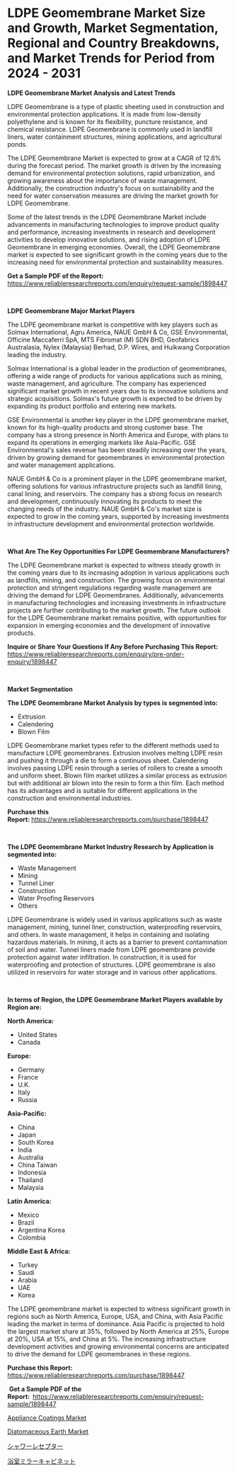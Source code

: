 <p><h1>LDPE Geomembrane Market Size and Growth, Market Segmentation, Regional and Country Breakdowns, and Market Trends for Period from 2024 -  2031</h1></p><p><strong>LDPE Geomembrane Market Analysis and Latest Trends</strong></p>
<p><p>LDPE Geomembrane is a type of plastic sheeting used in construction and environmental protection applications. It is made from low-density polyethylene and is known for its flexibility, puncture resistance, and chemical resistance. LDPE Geomembrane is commonly used in landfill liners, water containment structures, mining applications, and agricultural ponds.</p><p>The LDPE Geomembrane Market is expected to grow at a CAGR of 12.6% during the forecast period. The market growth is driven by the increasing demand for environmental protection solutions, rapid urbanization, and growing awareness about the importance of waste management. Additionally, the construction industry's focus on sustainability and the need for water conservation measures are driving the market growth for LDPE Geomembrane.</p><p>Some of the latest trends in the LDPE Geomembrane Market include advancements in manufacturing technologies to improve product quality and performance, increasing investments in research and development activities to develop innovative solutions, and rising adoption of LDPE Geomembrane in emerging economies. Overall, the LDPE Geomembrane market is expected to see significant growth in the coming years due to the increasing need for environmental protection and sustainability measures.</p></p>
<p><strong>Get a Sample PDF of the Report:&nbsp;</strong> <a href="https://www.reliableresearchreports.com/enquiry/request-sample/1898447">https://www.reliableresearchreports.com/enquiry/request-sample/1898447</a></p>
<p>&nbsp;</p>
<p><strong>LDPE Geomembrane Major Market Players</strong></p>
<p><p>The LDPE geomembrane market is competitive with key players such as Solmax International, Agru America, NAUE GmbH & Co, GSE Environmental, Officine Maccaferri SpA, MTS Fibromat (M) SDN BHD, Geofabrics Australasia, Nylex (Malaysia) Berhad, D.P. Wires, and Huikwang Corporation leading the industry. </p><p>Solmax International is a global leader in the production of geomembranes, offering a wide range of products for various applications such as mining, waste management, and agriculture. The company has experienced significant market growth in recent years due to its innovative solutions and strategic acquisitions. Solmax's future growth is expected to be driven by expanding its product portfolio and entering new markets.</p><p>GSE Environmental is another key player in the LDPE geomembrane market, known for its high-quality products and strong customer base. The company has a strong presence in North America and Europe, with plans to expand its operations in emerging markets like Asia-Pacific. GSE Environmental's sales revenue has been steadily increasing over the years, driven by growing demand for geomembranes in environmental protection and water management applications.</p><p>NAUE GmbH & Co is a prominent player in the LDPE geomembrane market, offering solutions for various infrastructure projects such as landfill lining, canal lining, and reservoirs. The company has a strong focus on research and development, continuously innovating its products to meet the changing needs of the industry. NAUE GmbH & Co's market size is expected to grow in the coming years, supported by increasing investments in infrastructure development and environmental protection worldwide.</p></p>
<p>&nbsp;</p>
<p><strong>What Are The Key Opportunities For LDPE Geomembrane Manufacturers?</strong></p>
<p><p>The LDPE Geomembrane market is expected to witness steady growth in the coming years due to its increasing adoption in various applications such as landfills, mining, and construction. The growing focus on environmental protection and stringent regulations regarding waste management are driving the demand for LDPE Geomembranes. Additionally, advancements in manufacturing technologies and increasing investments in infrastructure projects are further contributing to the market growth. The future outlook for the LDPE Geomembrane market remains positive, with opportunities for expansion in emerging economies and the development of innovative products.</p></p>
<p><strong>Inquire or Share Your Questions If Any Before Purchasing This Report:</strong> <a href="https://www.reliableresearchreports.com/enquiry/pre-order-enquiry/1898447">https://www.reliableresearchreports.com/enquiry/pre-order-enquiry/1898447</a></p>
<p>&nbsp;</p>
<p><strong>Market Segmentation</strong></p>
<p><strong>The LDPE Geomembrane Market Analysis by types is segmented into:</strong></p>
<p><ul><li>Extrusion</li><li>Calendering</li><li>Blown Film</li></ul></p>
<p><p>LDPE Geomembrane market types refer to the different methods used to manufacture LDPE geomembranes. Extrusion involves melting LDPE resin and pushing it through a die to form a continuous sheet. Calendering involves passing LDPE resin through a series of rollers to create a smooth and uniform sheet. Blown film market utilizes a similar process as extrusion but with additional air blown into the resin to form a thin film. Each method has its advantages and is suitable for different applications in the construction and environmental industries.</p></p>
<p><strong>Purchase this Report:&nbsp;</strong><a href="https://www.reliableresearchreports.com/purchase/1898447">https://www.reliableresearchreports.com/purchase/1898447</a></p>
<p>&nbsp;</p>
<p><strong>The LDPE Geomembrane Market Industry Research by Application is segmented into:</strong></p>
<p><ul><li>Waste Management</li><li>Mining</li><li>Tunnel Liner</li><li>Construction</li><li>Water Proofing Reservoirs</li><li>Others</li></ul></p>
<p><p>LDPE Geomembrane is widely used in various applications such as waste management, mining, tunnel liner, construction, waterproofing reservoirs, and others. In waste management, it helps in containing and isolating hazardous materials. In mining, it acts as a barrier to prevent contamination of soil and water. Tunnel liners made from LDPE geomembrane provide protection against water infiltration. In construction, it is used for waterproofing and protection of structures. LDPE geomembrane is also utilized in reservoirs for water storage and in various other applications.</p></p>
<p>&nbsp;</p>
<p><strong>In terms of Region, the LDPE Geomembrane Market Players available by Region are:</strong></p>
<p>
    <p> <strong> North America: </strong>
        <ul>
            <li>United States</li>
            <li>Canada</li>
        </ul>
        </p> 
    <p> <strong> Europe: </strong>
        <ul>
            <li>Germany</li>
            <li>France</li>
            <li>U.K.</li>
            <li>Italy</li>
            <li>Russia</li>
        </ul>
        </p> 
    <p> <strong> Asia-Pacific: </strong>
        <ul>
            <li>China</li>
            <li>Japan</li>
            <li>South Korea</li>
            <li>India</li>
            <li>Australia</li>
            <li>China Taiwan</li>
            <li>Indonesia</li>
            <li>Thailand</li>
            <li>Malaysia</li>
        </ul>
        </p> 
    <p> <strong> Latin America: </strong>
        <ul>
            <li>Mexico</li>
            <li>Brazil</li>
            <li>Argentina Korea</li>
            <li>Colombia</li>
        </ul>
        </p> 
    <p> <strong> Middle East & Africa: </strong>
        <ul>
            <li>Turkey</li>
            <li>Saudi</li>
            <li>Arabia</li>
            <li>UAE</li>
            <li>Korea</li>
        </ul>
    </p>
    </p>
<p><p>The LDPE geomembrane market is expected to witness significant growth in regions such as North America, Europe, USA, and China, with Asia Pacific leading the market in terms of dominance. Asia Pacific is projected to hold the largest market share at 35%, followed by North America at 25%, Europe at 20%, USA at 15%, and China at 5%. The increasing infrastructure development activities and growing environmental concerns are anticipated to drive the demand for LDPE geomembranes in these regions.</p></p>
<p><strong>Purchase this Report: </strong><a href="https://www.reliableresearchreports.com/purchase/1898447">https://www.reliableresearchreports.com/purchase/1898447</a></p>
<p>&nbsp;<strong>Get a Sample PDF of the Report:&nbsp;&nbsp;</strong><a href="https://www.reliableresearchreports.com/enquiry/request-sample/1898447">https://www.reliableresearchreports.com/enquiry/request-sample/1898447</a></p>
<p><strong></strong></p>
<p><p><a href="https://github.com/timeliteaut/Market-Research-Report-List-1/blob/main/appliance-coatings-market.md">Appliance Coatings Market</a></p><p><a href="https://github.com/seekum/Market-Research-Report-List-1/blob/main/diatomaceous-earth-market.md">Diatomaceous Earth Market</a></p><p><a href="https://medium.com/@abdielkilback/2024%E5%B9%B4%E3%81%8B%E3%82%892031%E5%B9%B4%E3%81%BE%E3%81%A7%E3%81%AE%E6%9C%9F%E9%96%93%E3%81%AE%E3%82%B7%E3%83%A3%E3%83%AF%E3%83%BC%E3%83%AC%E3%82%BB%E3%83%97%E3%82%BF%E3%83%BC%E5%B8%82%E5%A0%B4%E3%81%AE%E5%88%86%E6%9E%90%E3%81%A8%E3%82%B5%E3%82%A4%E3%82%BA%E4%BA%88%E6%B8%AC-13d5b683656d">シャワーレセプター</a></p><p><a href="https://medium.com/@abdielkilback/%E6%B4%97%E9%9D%A2%E6%89%80%E3%81%AE%E3%83%9F%E3%83%A9%E3%83%BC%E5%8F%8E%E7%B4%8D%E3%82%AD%E3%83%A3%E3%83%93%E3%83%8D%E3%83%83%E3%83%88%E5%B8%82%E5%A0%B4-2031%E5%B9%B4%E3%81%BE%E3%81%A7%E3%81%AE%E6%88%90%E5%8A%9F%E3%81%97%E3%81%9F%E3%83%93%E3%82%B8%E3%83%8D%E3%82%B9%E6%88%A6%E7%95%A5%E3%81%AE%E9%8D%B5-c786a6cf1e66">浴室ミラーキャビネット</a></p></p>